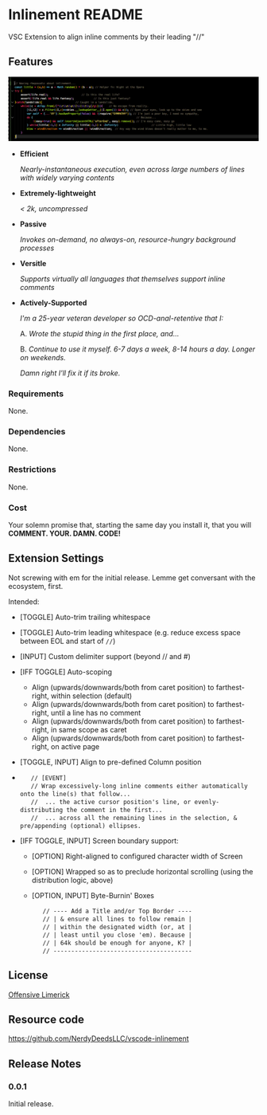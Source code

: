 # Inlinement README

VSC Extension to align inline comments by their leading "//"

## Features

![Sample Demo](images/inlinement.gif)

 - **Efficient**

    _Nearly-instantaneous execution, even across large numbers of lines with widely varying contents_

 - **Extremely-lightweight**

    _< 2k, uncompressed_

 - **Passive**

    _Invokes on-demand, no always-on, resource-hungry background processes_

 - **Versitle**

    _Supports virtually all languages that themselves support inline comments_

 - **Actively-Supported**

    _I'm a 25-year veteran developer so OCD-anal-retentive that I:_

    A. _Wrote the stupid thing in the first place, and..._

    B. _Continue to use it myself. 6-7 days a week, 8-14 hours a day. Longer on weekends._

    _Damn right I'll fix it if its broke._


### Requirements

None.

### Dependencies

None.

### Restrictions

None.

### Cost

Your solemn promise that, starting the same day you install it, that you will **COMMENT. YOUR. DAMN. CODE!**

## Extension Settings

Not screwing with em for the initial release. Lemme get conversant with the ecosystem, first.

Intended:

- [TOGGLE] Auto-trim trailing whitespace

- [TOGGLE] Auto-trim leading whitespace (e.g. reduce excess space between EOL and start of `//`)

- [INPUT] Custom delimiter support (beyond // and #)

- [IFF TOGGLE] Auto-scoping

   - Align (upwards/downwards/both from caret position) to farthest-right, within selection (default)
   - Align (upwards/downwards/both from caret position) to farthest-right, until a line has no comment
   - Align (upwards/downwards/both from caret position) to farthest-right, in same scope as caret
   - Align (upwards/downwards/both from caret position) to farthest-right, on active page


- [TOGGLE, INPUT] Align to pre-defined Column position

-        // [EVENT]
         // Wrap excessively-long inline comments either automatically onto the line(s) that follow...
         //  ... the active cursor position's line, or evenly-distributing the comment in the first...
         //  ... across all the remaining lines in the selection, & pre/appending (optional) ellipses.

- [IFF TOGGLE, INPUT] Screen boundary support:

   - [OPTION] Right-aligned to configured character width of Screen

   - [OPTION] Wrapped so as to preclude horizontal scrolling (using the distribution logic, above)

   - [OPTION, INPUT] Byte-Burnin' Boxes

            // ---- Add a Title and/or Top Border ----
            // | & ensure all lines to follow remain |
            // | within the designated width (or, at |
            // | least until you close 'em). Because |
            // | 64k should be enough for anyone, K? |
            // ---------------------------------------

## License

[Offensive Limerick](http://bit.ly/limerick_license)

## Resource code

https://github.com/NerdyDeedsLLC/vscode-inlinement

## Release Notes

### 0.0.1

Initial release.